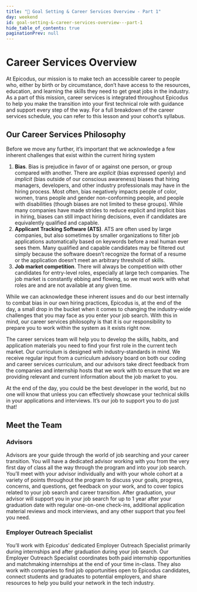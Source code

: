 ```yaml
---
title: "📓 Goal Setting & Career Services Overview - Part 1"
day: weekend
id: goal-setting-&-career-services-overview---part-1
hide_table_of_contents: true
paginationPrev: null
---
```


# Career Services Overview

At Epicodus, our mission is to make tech an accessible career to people who, either by birth or by circumstance, don’t have access to the resources, education, and learning the skills they need to get great jobs in the industry. As a part of this mission, career services is integrated throughout Epicodus to help you make the transition into your first technical role with guidance and support every step of the way. 
For a full breakdown of the career services schedule, you can refer to this lesson and your cohort’s syllabus. 

## Our Career Services Philosophy

Before we move any further, it’s important that we acknowledge a few inherent challenges that exist within the current hiring system

1. **Bias**. Bias is prejudice in favor of or against one person, or group compared with another. There are *explicit* (bias expressed openly) and *implicit* (bias outside of our conscious awareness) biases that hiring managers, developers, and other industry professionals may have in the hiring process. Most often, bias negatively impacts people of color, women, trans people and gender non-conforming people, and people with disabilities (though biases are not limited to these groups). While many companies have made strides to reduce explicit and implicit bias in hiring, biases can still impact hiring decisions, even if candidates are equivalently qualified and capable. 
2. **Applicant Tracking Software (ATS)**. ATS are often used by large companies, but also sometimes by smaller organizations to filter job applications automatically based on keywords before a real human ever sees them. Many qualified and capable candidates may be filtered out simply because the software doesn’t recognize the format of a resume or the application doesn’t meet an arbitrary threshold of skills. 
3. **Job market competition**. There will always be competition with other candidates for entry-level roles, especially at large tech companies. The job market is constantly ebbing and flowing, so we must work with what roles are and are not available at any given time. 

While we can acknowledge these inherent issues and do our best internally to combat bias in our own hiring practices, Epicodus is, at the end of the day, a small drop in the bucket when it comes to changing the industry-wide challenges that you may face as you enter your job search. With this in mind, our career services philosophy is that it is our responsibility to prepare you to work within the system as it exists right now. 

The career services team will help you to develop the skills, habits, and application materials you need to find your first role in the current tech market. Our curriculum is designed with industry-standards in mind. We receive regular input from a curriculum advisory board on both our coding and career services curriculum, and our advisors take direct feedback from the companies and internship hosts that we work with to ensure that we are providing relevant and current information about the job market to you. 

At the end of the day, you could be the best developer in the world, but no one will know that unless you can effectively showcase your technical skills in your applications and interviews. It’s our job to support you to do just that! 

## Meet the Team

### Advisors 

Advisors are your guide through the world of job searching and your career transition. You will have a dedicated advisor working with you from the very first day of class all the way through the program and into your job search. You’ll meet with your advisor individually and with your whole cohort at a variety of points throughout the program to discuss your goals, progress, concerns, and questions, get feedback on your work, and to cover topics related to your job search and career transition. After graduation, your advisor will support you in your job search for up to 1 year after your graduation date with regular one-on-one check-ins, additional application material reviews and mock interviews, and any other support that you feel you need. 

### Employer Outreach Specialist

You’ll work with Epicodus’ dedicated Employer Outreach Specialist primarily during internships and after graduation during your job search. Our Employer Outreach Specialist coordinates both paid internship opportunities and matchmaking internships at the end of your time in-class. They also work with companies to find job opportunities open to Epicodus candidates, connect students and graduates to potential employers, and share resources to help you build your network in the tech industry. 
